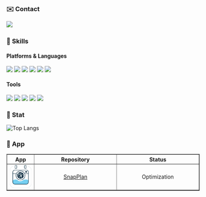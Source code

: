 ### ✉️ Contact
<span><img src="https://img.shields.io/badge/-opficdev@gmail.com-D14836?style=flat&logo=gmail&logoColor=white" /></span>

### 💪 Skills

#### Platforms & Languages

<span><img src="https://img.shields.io/badge/iOS-000000?style=flat&logo=apple&logoColor=white" /></span>
<span><img src="https://img.shields.io/badge/Swift-FA7343?style=flat&logo=swift&logoColor=white" /></span>
<span><img src="https://img.shields.io/badge/Python-3776AB?style=flat&logo=python&logoColor=white" /></span>
<span><img src="https://img.shields.io/badge/C++-00599C?style=flat&logo=c%2B%2B&logoColor=white" /></span>
<span><img src="https://img.shields.io/badge/Dart-0175C2?style=flat&logo=dart&logoColor=white" /></span>
<span><img src="https://img.shields.io/badge/Shell-FFD500?style=flat&logo=gnu-bash&logoColor=black" /></span>

#### Tools

<span><img src="https://img.shields.io/badge/Xcode-1575F9?style=flat&logo=xcode&logoColor=white" /></span>
<span><img src="https://img.shields.io/badge/Visual Studio Code-007ACC?style=flat&logoColor=white" /></span>
<span><img src="https://img.shields.io/badge/Firebase-FFCA28?style=flat&logo=firebase&logoColor=white" /></span>
<span><img src="https://img.shields.io/badge/GitHub-181717?style=flat&logo=github&logoColor=white" /></span>
<span><img src="https://img.shields.io/badge/Figma-F24E1E?style=flat&logo=figma&logoColor=white" /></span>

### 🚀 Stat
<picture>
  <source media="(prefers-color-scheme: dark)" srcset="https://github-readme-stats.vercel.app/api/top-langs/?username=opficdev&layout=compact&theme=github_dark">
  <source media="(prefers-color-scheme: light)" srcset="https://github-readme-stats.vercel.app/api/top-langs/?username=opficdev&layout=compact&theme=default">
  <img alt="Top Langs" src="https://github-readme-stats.vercel.app/api/top-langs/?username=opficdev&layout=compact&theme=default">
</picture>

### 📱 App

<table border="1">
  <tr>
    <th align="center">App</th>
    <th align="center" width="200">Repository</th>
    <th align="center" width="200">Status</th>
  </tr>
  <tr>
    <td align="center" style="vertical-align: middle;">
    <picture>
        <source media="(prefers-color-scheme: dark)" srcset="./images/SnapPlan/dark_logo.png" width="60">
        <source media="(prefers-color-scheme: light)" srcset="./images/SnapPlan/light_logo.png" width="60">
        <img src="./images/SnapPlan/light_logo.png" width="60">
    </picture>
    </td>
    <td align="center"><a href="https://github.com/opficdev/SwiftUI_SnapPlan">SnapPlan</a></td>
    <td align="center">Optimization</td>
  </tr>
</table>

